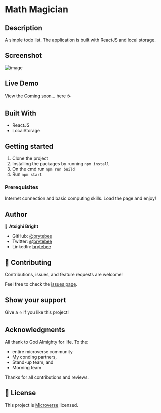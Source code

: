 # Math Magician

## Description

A simple todo list. The application is built with ReactJS and local storage.

## Screenshot

![image](https://user-images.githubusercontent.com/27709832/154051255-6d06148d-d50a-447e-89e4-32eb3cf8b06c.png)

## Live Demo

View the [Coming soon...](https://brytebee.github.io/react-todo/) here ☕

## Built With

- ReactJS
- LocalStorage

## Getting started

1. Clone the project
2. Installing the packages by running `npm install`
3. On the cmd run `npm run build`
4. Run `npm start`

### Prerequisites

Internet connection and basic computing skills.
Load the page and enjoy!

## Author

👤 **Atsighi Bright**

- GitHub: [@brytebee](https://github.com/brytebee)
- Twitter: [@brytebee](https://twitter.com/brytebee)
- LinkedIn: [brytebee](https://www.linkedin.com/in/brytebee/)

## 🤝 Contributing

Contributions, issues, and feature requests are welcome!

Feel free to check the [issues page](https://github.com/brytebee/Math-Magicians/issues).

## Show your support

Give a ⭐️ if you like this project!

## Acknowledgments

All thank to God Almighty for life.
To the:

- entire microverse community
- My conding partners,
- Stand-up team, and
- Morning team

Thanks for all contributions and reviews.

## 📝 License

This project is [Microverse](https://www.microverse.org/) licensed.
